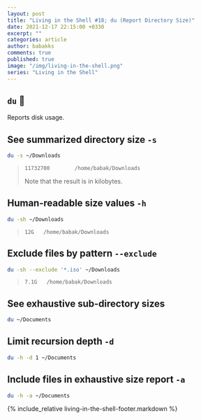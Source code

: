 ```yaml
---
layout: post
title: "Living in the Shell #18; du (Report Directory Size)"
date: 2021-12-17 22:15:00 +0330
excerpt: ""
categories: article
author: babakks
comments: true
published: true
image: "/img/living-in-the-shell.png"
series: "Living in the Shell"
---
```


## `du` 💽

Reports disk usage.

## See summarized directory size `-s`

```sh
du -s ~/Downloads
```

> ```text
> 11732700        /home/babak/Downloads
> ```
>
> Note that the result is in kilobytes.

## Human-readable size values `-h`

```sh
du -sh ~/Downloads
```

> ```text
> 12G   /home/babak/Downloads
> ```

## Exclude files by pattern `--exclude`

```sh
du -sh --exclude '*.iso' ~/Downloads
```

> ```text
> 7.1G   /home/babak/Downloads
> ```

## See exhaustive sub-directory sizes

```sh
du ~/Documents
```

## Limit recursion depth `-d`

```sh
du -h -d 1 ~/Documents
```

## Include files in exhaustive size report `-a`

```sh
du -h -a ~/Documents
```

{% include_relative living-in-the-shell-footer.markdown %}
